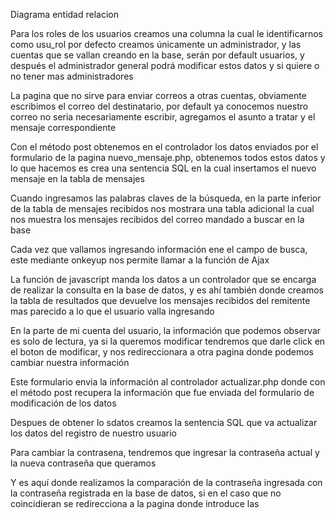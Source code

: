 Diagrama entidad relacion 


Para los roles de los usuarios creamos una columna la cual le identificarnos como usu_rol por defecto creamos únicamente un administrador, y las cuentas que se vallan creando en la base, serán por default usuarios, y después el administrador general podrá modificar estos datos y si quiere o no tener mas administradores 


La pagina que no sirve para enviar correos a otras cuentas, obviamente escribimos el correo del destinatario, por default ya conocemos nuestro correo no seria necesariamente escribir, agregamos el asunto a tratar y el mensaje correspondiente  


Con el método post obtenemos en el controlador los datos enviados por el formulario de la pagina nuevo_mensaje.php, obtenemos todos estos datos y lo que hacemos es crea una sentencia SQL en la cual insertamos el nuevo mensaje en la tabla de mensajes


Cuando ingresamos las palabras claves de la búsqueda, en la parte inferior de la tabla de mensajes recibidos nos mostrara una tabla adicional la cual nos muestra los mensajes recibidos del correo mandado a buscar en la base 



Cada vez que vallamos ingresando información ene el campo de busca, este mediante onkeyup nos permite llamar a la función de Ajax


La función de javascript manda los datos a un controlador que se encarga de realizar la consulta en la base de datos, y es ahí también donde creamos la tabla de resultados que devuelve los mensajes recibidos del remitente mas parecido a lo que el usuario valla ingresando 

En la parte de mi cuenta del usuario, la información que podemos observar es solo de lectura, ya si la queremos modificar tendremos que darle click en el boton de modificar, y nos redireccionara a otra pagina donde podemos cambiar nuestra información 

Este formulario envia la información al controlador actualizar.php donde con el método post recupera la información que fue enviada del formulario de modificación de los datos 

Despues de obtener lo sdatos creamos la sentencia SQL que va actualizar los datos del registro de nuestro usuario 
 
Para cambiar la contrasena, tendremos que ingresar la contraseña actual y la nueva contraseña que queramos 


Y es aquí donde realizamos la comparación de la contraseña ingresada con la contraseña registrada en la base de datos, si en el caso que no coincidieran se redirecciona a la pagina donde introduce las 
